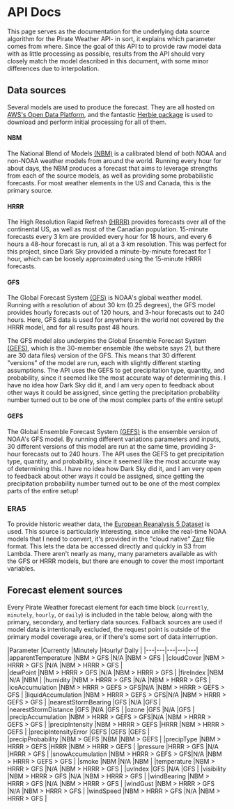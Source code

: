 # API Docs
This page serves as the documentation for the underlying data source algorithm for the Pirate Weather API- in sort, it explains which parameter comes from where. Since the goal of this API to to provide raw model data with as little processing as possible, results from the API should very closely match the model described in this document, with some minor differences due to interpolation. 

## Data sources
Several models are used to produce the forecast. They are all hosted on [AWS's Open Data Platform](https://registry.opendata.aws/collab/noaa/), and the fantastic [Herbie package](https://github.com/blaylockbk/Herbie) is used to download and perform initial processing for all of them.    

#### NBM
The National Blend of Models [(NBM)](https://vlab.noaa.gov/web/mdl/nbm) is a calibrated blend of both NOAA and non-NOAA weather models from around the world. Running every hour for about days, the NBM produces a forecast that aims to leverage strengths from each of the source models, as well as providing some probabilistic forecasts. For most weather elements in the US and Canada, this is the primary source. 

#### HRRR
The High Resolution Rapid Refresh [(HRRR)](https://rapidrefresh.noaa.gov/hrrr/) provides forecasts over all of the continental US, as well as most of the Canadian population. 15-minute forecasts every 3 km are provided every hour for 18 hours, and every 6 hours a 48-hour forecast is run, all at a 3 km resolution. This was perfect for this project, since Dark Sky provided a minute-by-minute forecast for 1 hour, which can be loosely approximated using the 15-minute HRRR forecasts.

#### GFS
The Global Forecast System [(GFS)](https://www.ncdc.noaa.gov/data-access/model-data/model-datasets/global-forcast-system-gfs) is NOAA's global weather model. Running with a resolution of about 30 km (0.25 degrees), the GFS model provides hourly forecasts out of 120 hours, and 3-hour forecasts out to 240 hours. Here, GFS data is used for anywhere in the world not covered by the HRRR model, and for all results past 48 hours. 

The GFS model also underpins the Global Ensemble Forecast System [(GEFS)](https://www.ncdc.noaa.gov/data-access/model-data/model-datasets/global-ensemble-forecast-system-gefs), which is the 30-member ensemble (the website says 21, but there are 30 data files) version of the GFS. This means that 30 different "versions" of the model are run, each with slightly different starting assumptions. The API uses the GEFS to get precipitation type, quantity, and probability, since it seemed like the most accurate way of determining this. I have no idea how Dark Sky did it, and I am very open to feedback about other ways it could be assigned, since getting the precipitation probability number turned out to be one of the most complex parts of the entire setup! 

#### GEFS
The Global Ensemble Forecast System [(GEFS)](https://www.ncei.noaa.gov/products/weather-climate-models/global-ensemble-forecast) is the ensemble version of NOAA's GFS model. By running different variations parameters and inputs, 30 different versions of this model are run at the same time, providing 3-hour forecasts out to 240 hours. The API uses the GEFS to get precipitation type, quantity, and probability, since it seemed like the most accurate way of determining this. I have no idea how Dark Sky did it, and I am very open to feedback about other ways it could be assigned, since getting the precipitation probability number turned out to be one of the most complex parts of the entire setup! 

### ERA5
To provide historic weather data, the [European Reanalysis 5 Dataset](https://registry.opendata.aws/ecmwf-era5/) is used. This source is particularly interesting, since unlike the real-time NOAA models that I need to convert, it's provided in the "cloud native" [Zarr](https://zarr.readthedocs.io/en/stable/) file format. This lets the data be accessed directly and quickly in S3 from Lambda. There aren't nearly as many, many parameters available as with the GFS or HRRR models, but there are enough to cover the most important variables. 


## Forecast element sources
Every Pirate Weather forecast element for each time block (`currently`, `minutely`, `hourly`, or `daily`) is included in the table below, along with the primary, secondary, and tertiary data sources. Fallback sources are used if model data is intentionally excluded, the request point is outside of the primary model coverage area, or if there's some sort of data interruption. 


|Parameter 	|Currently   |Minutely   |Hourly/ Daily   |
|---|---|---|---|---|
|apparentTemperature	|NBM > GFS				|N/A   	|NBM > GFS   			 	|
|cloudCover   			|NBM > HRRR > GFS   	|N/A   	|NBM > HRRR > GFS   		|		
|dewPoint     			|NBM > HRRR > GFS   	|N/A   	|NBM > HRRR > GFS   		|
|fireIndex    			|NBM   			  		|N/A   	|NBM   			 			|
|humidity     			|NBM > HRRR > GFS   	|N/A   	|NBM > HRRR > GFS   		|
|iceAccumulation   		|NBM > HRRR > GEFS > GFS|N/A   	|NBM > HRRR > GEFS > GFS	|
|liquidAccumulation 	|NBM > HRRR > GEFS > GFS|N/A   	|NBM > HRRR > GEFS > GFS	|
|nearestStormBearing	|GFS   					|N/A   	|GFS   						|
|nearestStormDistance   |GFS   					|N/A   	|GFS   						|
|ozone   				|GFS   					|N/A   	|GFS   						|
|precipAccumulation 	|NBM > HRRR > GEFS > GFS|N/A   	|NBM > HRRR > GEFS > GFS	|
|precipIntensity   		|NBM > HRRR > GEFS 		|HRRR	|NBM > HRRR > GEFS			|
|precipIntensityError	|GEFS					|GEFS	|GEFS						|	
|precipProbability  	|NBM > GEFS 			|NBM 	|NBM > GEFS					|
|precipType   			|NBM > HRRR > GEFS 		|HRRR  	|NBM > HRRR > GEFS			|
|pressure   			|HRRR > GFS   			|N/A	|HRRR > GFS 				|
|snowAccumulation   	|NBM > HRRR > GEFS > GFS|N/A   	|NBM > HRRR > GEFS > GFS 	|
|smoke   				|NBM   					|N/A   	|NBM   						|
|temperature   			|NBM > HRRR > GFS   	|N/A   	|NBM > HRRR > GFS   		|
|uvIndex   				|GFS   					|N/A   	|GFS   						|
|visibility   			|NBM > HRRR > GFS   	|N/A   	|NBM > HRRR > GFS   		|
|windBearing  			|NBM > HRRR > GFS   	|N/A   	|NBM > HRRR > GFS   		|
|windGust   			|NBM > HRRR > GFS   	|N/A   	|NBM > HRRR > GFS   		|
|windSpeed   			|NBM > HRRR > GFS   	|N/A	|NBM > HRRR > GFS   		|
